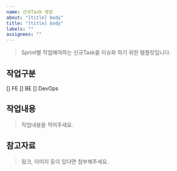 ```yaml
---
name: 신규Task 생성
about: "[title] body"
title: "[title] body"
labels: ""
assignees: ""
---
```


> Sprint별 작업해야하는 신규Task를 이슈화 하기 위한 템플릿입니다.

## 작업구분

[] FE
[] BE
[] DevOps

## 작업내용

> 작업내용을 적어주세요.

## 참고자료

> 링크, 이미지 등이 있다면 첨부해주세요.

